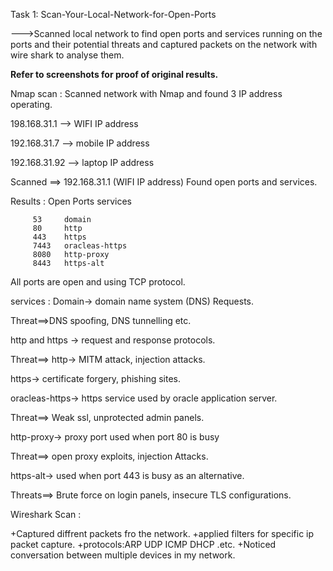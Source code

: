 Task 1: Scan-Your-Local-Network-for-Open-Ports

--->Scanned local network to find open ports and services running on the ports and their potential threats and captured packets on the network with wire shark to analyse them. 

**Refer to screenshots for proof of original results.**

Nmap scan : Scanned network with Nmap and found 3 IP address operating.

198.168.31.1 --> WIFI IP address

192.168.31.7 --> mobile IP address

192.168.31.92 --> laptop IP address


Scanned ==> 192.168.31.1 (WIFI IP address) Found open ports and services.

Results : Open Ports   services
	  
	     53 	domain
	     80		http
	     443	https
	     7443	oracleas-https
	     8080	http-proxy
	     8443	https-alt

All ports are open and using TCP protocol.

services : Domain-> domain name system (DNS) Requests.

Threat==>DNS spoofing, DNS tunnelling etc.

  http and https -> request and response protocols.
		
  Threat==> http-> MITM attack, injection attacks.
			
https-> certificate forgery, phishing sites.

oracleas-https-> https service used by oracle application server.
		
  Threat==> Weak ssl, unprotected admin panels.

http-proxy-> proxy port used when port 80 is busy
		
  Threat==> open proxy exploits, injection Attacks.

https-alt-> used when port 443 is busy as an alternative.
		
  Threats==> Brute force on login panels, insecure TLS configurations.


Wireshark Scan : 

+Captured diffrent packets fro the network.
+applied filters for specific ip packet capture.
+protocols:ARP
	  UDP
	  ICMP
	  DHCP .etc.
+Noticed conversation between multiple devices in my network.

